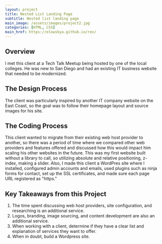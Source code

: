 ```yaml
---
layout: project
title: Nested List Landing Page
subtitle: Nested list landing page
main_image: /assets/images/project2.jpg
categories: [HTML, CSS]
main_href: https://elowskya.github.io/rex/
---
```


## Overview

I met this client at a Tech Talk Meetup being hosted by one of the local colleges. He was new to San Diego and had an existing IT business website that needed to be modernized. 

## The Design Process

The client was particularly inspired by another IT company website on the East Coast, so the goal was to follow their homepage layout and source images for his site. 

## The Coding Process

This client wanted to migrate from their existing web host provider to another, so there was a period of time where we compared other web providers and features offered and discussed how this would impact him scaling his other websites in the future. This was my first website built without a library to call, so utilizing absolute and relative positioning, z-index, making a slider. Also, I made this client a WordPres site where I installed, configured admin accounts and emails, used plugins such as ninja forms for contact, set up the SSL certificates, and made sure each page URL registered as "https."

## Key Takeaways from this Project
1. The time spent discussing web host providers, site configuration, and researching is an additional service.
2. Logos, branding, image sourcing, and content development are also an additional service.
3. When working with a client, determine if they have a clear list and explanation of services they want to offer.
4. When in doubt, build a Wordpress site.